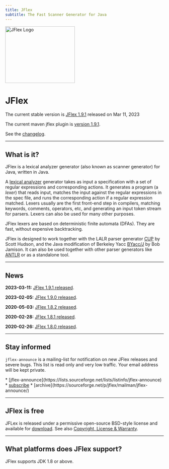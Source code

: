 ```yaml
---
title: JFlex
subtitle: The Fast Scanner Generator for Java
---
```


<div class="container front"><div class="row">
<div class="col-sm-4"><img src="jflex-black.png" alt="JFlex Logo" width=221 height=180/></div>
<div class="col-sm-8">

# JFlex

The current stable version is [JFlex 1.9.1][1] released on Mar 11, 2023

The current maven jflex plugin is [version 1.9.1][1].

See the [changelog](changelog.html).
</div></div></div>

----------------------------

## What is it?

JFlex is a lexical analyzer generator (also known as scanner generator) for
Java, written in Java.

A [lexical analyzer](https://en.wikipedia.org/wiki/Lexical_analysis)
generator takes as input a specification with a set of
regular expressions and corresponding actions. It generates a program (a
*lexer*) that reads input, matches the input against the regular expressions in
the spec file, and runs the corresponding action if a regular expression
matched. Lexers usually are the first front-end step in compilers, matching
keywords, comments, operators, etc, and generating an input token stream for
parsers. Lexers can also be used for many other purposes.

JFlex lexers are based on deterministic finite automata (DFAs).
They are fast, without expensive backtracking.

JFlex is designed to work together with the LALR parser generator
[CUP](http://www.cs.princeton.edu/~appel/modern/java/CUP/) by Scott Hudson,
and the Java modification of Berkeley Yacc
[BYacc/J](http://byaccj.sourceforge.net/) by Bob Jamison.
It can also be used together with other parser generators like
[ANTLR](http://www.antlr.org/) or as a standalone tool.

----------------------------

## News

**2023-03-11:** [JFlex 1.9.1 released](changelog.html#jflex-1.9.1).

**2023-02-05:** [JFlex 1.9.0 released](changelog.html#jflex-1.9.0).

**2020-05-03:** [JFlex 1.8.2 released](changelog.html#jflex-1.8.2).

**2020-02-28:** [JFlex 1.8.1 released](changelog.html#jflex-1.8.1).

**2020-02-26:** [JFlex 1.8.0 released](changelog.html#jflex-1.8.0).

----------------------------

## Stay informed

`jflex-announce` is a mailing-list for notification on new JFlex releases and severe bugs. This list is read only and very low traffic.
Your email address will be kept private.

<div class="container"><div class="row">
<div class="col-md-7 col-md-offset-2">
<div class="mailitems">
* [jflex-announce](https://lists.sourceforge.net/lists/listinfo/jflex-announce)
* <a href="mailto:jflex-announce-request@lists.sourceforge.net?subject=subscribe" class="button">subscribe</a>
* [archive](https://sourceforge.net/p/jflex/mailman/jflex-announce/)
</div></div></div></div>


----------------------------

## JFlex is free

JFLex is released under a permissive open-source BSD-style license and available for [download](download.html). See also [Copyright, License & Warranty](copying.html).


----------------------------

## What platforms does JFlex support?

JFlex supports JDK 1.8 or above.

[1]: /download.html
